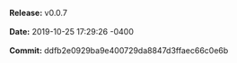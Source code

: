 **Release:** 
v0.0.7
<br><br>**Date:** 
2019-10-25 17:29:26 -0400
<br><br>**Commit:** 
ddfb2e0929ba9e400729da8847d3ffaec66c0e6b
